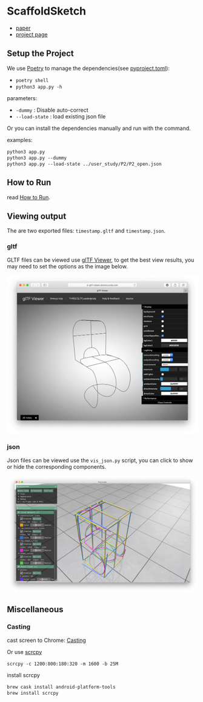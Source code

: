 # ScaffoldSketch

- [paper](https://cragl.cs.gmu.edu/scaffoldsketch/ScaffoldSketch-%20Accurate%20Industrial%20Design%20Drawing%20in%20VR%20[Xue%20Yu,%20Stephen%20DiVerdi,%20Akshay%20Sharma,%20Yotam%20Gingold%202021%20UIST].pdf)
- [project page](https://cragl.cs.gmu.edu/scaffoldsketch/)

## Setup the Project

We use [Poetry](https://python-poetry.org) to manage the dependencies(see [pyproject.toml](pyproject.toml)):

- `poetry shell` 
- `python3 app.py -h` 

parameters:

- `-dummy` : Disable auto-correct
- `--load-state` : load existing json file

Or you can install the dependencies manually and run with the command.

examples:

```
python3 app.py
python3 app.py --dummy
python3 app.py --load-state ../user_study/P2/P2_open.json
```


## How to Run

read [How to Run](instruction/How_to_Run.md).




## Viewing output


The are two exported files: `timestamp.gltf` and `timestamp.json`.

### gltf


GLTF files can be viewed use [glTF Viewer](https://gltf-viewer.donmccurdy.com), to get the best view results, you may need to set the options as the image below.

![](instruction/images/gltf_chair_output.png)



### json


Json files can be viewed use the `vis_json.py` script, you can click to show or hide the corresponding components.  

![](instruction/images/json_chair_output.png)  




## Miscellaneous


### Casting

cast screen to Chrome: [Casting](https://www.oculus.com/casting/)

Or use [scrcpy](https://github.com/Genymobile/)

```
scrcpy -c 1200:800:180:320 -m 1600 -b 25M
```

install scrcpy


```
brew cask install android-platform-tools
brew install scrcpy
```
